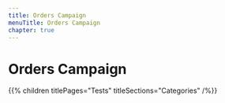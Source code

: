 ```yaml
---
title: Orders Campaign
menuTitle: Orders Campaign
chapter: true
---
```


# Orders Campaign

{{% children titlePages="Tests" titleSections="Categories" /%}}